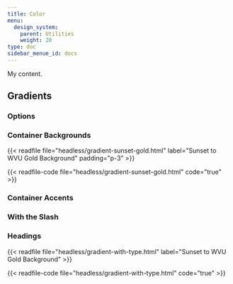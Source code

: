 ```yaml
---
title: Color
menu:
  design_system:
    parent: Utilities
    weight: 20
type: doc
sidebar_menue_id: docs
---
```


My content.

## Gradients

### Options

### Container Backgrounds

{{< readfile file="headless/gradient-sunset-gold.html" label="Sunset to WVU Gold Background" padding="p-3" >}}

{{< readfile-code file="headless/gradient-sunset-gold.html" code="true" >}}

### Container Accents

### With the Slash

### Headings

{{< readfile file="headless/gradient-with-type.html" label="Sunset to WVU Gold Background" >}}

{{< readfile-code file="headless/gradient-with-type.html" code="true" >}}